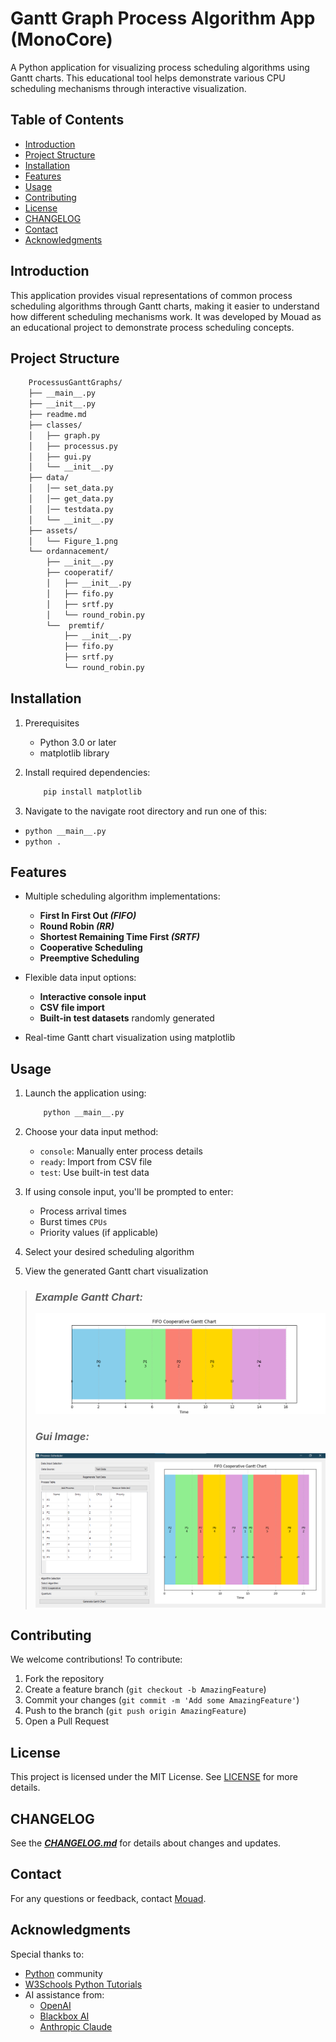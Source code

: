# Gantt Graph Process Algorithm App (MonoCore)

A Python application for visualizing process scheduling algorithms using Gantt charts. This educational tool helps demonstrate various CPU scheduling mechanisms through interactive visualization.

## Table of Contents
- [Introduction](#introduction)
- [Project Structure](#projectstructure)
- [Installation](#installation)
- [Features](#features)
- [Usage](#usage)
- [Contributing](#contributing)
- [License](#license)
- [CHANGELOG](#changelog)
- [Contact](#contact)
- [Acknowledgments](#acknowledgments)

## Introduction

This application provides visual representations of common process scheduling algorithms through Gantt charts, making it easier to understand how different scheduling mechanisms work. It was developed by Mouad as an educational project to demonstrate process scheduling concepts.

## Project Structure

```bash
    ProcessusGanttGraphs/
    ├── __main__.py
    ├── __init__.py
    ├── readme.md
    ├── classes/
    │   ├── graph.py
    │   ├── processus.py
    │   ├── gui.py
    │   └── __init__.py
    ├── data/
    │   │── set_data.py
    │   │── get_data.py
    │   │── testdata.py
    │   └── __init__.py
    ├── assets/
    │   └── Figure_1.png
    └── ordannacement/
        ├── __init__.py
        ├── cooperatif/
        │   ├── __init__.py
        │   ├── fifo.py
        │   ├── srtf.py
        │   └── round_robin.py
        └──  premtif/
            ├── __init__.py
            ├── fifo.py
            ├── srtf.py
            └── round_robin.py
```
## Installation  

1. Prerequisites
    - Python 3.0 or later
    - matplotlib library

2. Install required dependencies:
    ```bash
        pip install matplotlib
    ```

3. Navigate to the navigate root directory and run one of this:
- `python __main__.py`
- `python .`

## Features

- Multiple scheduling algorithm implementations:
    * **First In First Out _(FIFO)_**
    * **Round Robin _(RR)_**
    * **Shortest Remaining Time First _(SRTF)_**
    * **Cooperative Scheduling**
    * **Preemptive Scheduling**

- Flexible data input options:
    * **Interactive console input**
    * **CSV file import**
    * **Built-in test datasets** randomly generated

- Real-time Gantt chart visualization using matplotlib

## Usage

1. Launch the application using:
    ```bash
        python __main__.py
    ```

2. Choose your data input method:
    - `console`: Manually enter process details
    - `ready`: Import from CSV file
    - `test`: Use built-in test data

3. If using console input, you'll be prompted to enter:
    - Process arrival times
    - Burst times `CPUs`
    - Priority values (if applicable)

4. Select your desired scheduling algorithm

5. View the generated Gantt chart visualization
> ### _Example Gantt Chart:_
> ![Gantt Chart Example](./assets/Figure_1.png)
> ### _Gui Image:_
> ![Gantt Chart Example](./assets/gui.png)

## Contributing
We welcome contributions! To contribute:

1. Fork the repository
2. Create a feature branch (`git checkout -b AmazingFeature`)
3. Commit your changes (`git commit -m 'Add some AmazingFeature'`)
4. Push to the branch (`git push origin AmazingFeature`)
5. Open a Pull Request

## License
This project is licensed under the MIT License. See [LICENSE](LICENSE) for more details.

## CHANGELOG
See the ***[CHANGELOG.md](CHANGELOG.md)*** for details about changes and updates.

## Contact
For any questions or feedback, contact [Mouad](mailto:moadallaoui1@gmail.com).

## Acknowledgments
Special thanks to:
- [Python](https://www.python.org/) community
- [W3Schools Python Tutorials](https://www.w3schools.com/python/)
- AI assistance from:
    - [OpenAI](https://openai.com)
    - [Blackbox AI](https://www.blackbox.ai)
    - [Anthropic Claude](https://www.anthropic.com)
